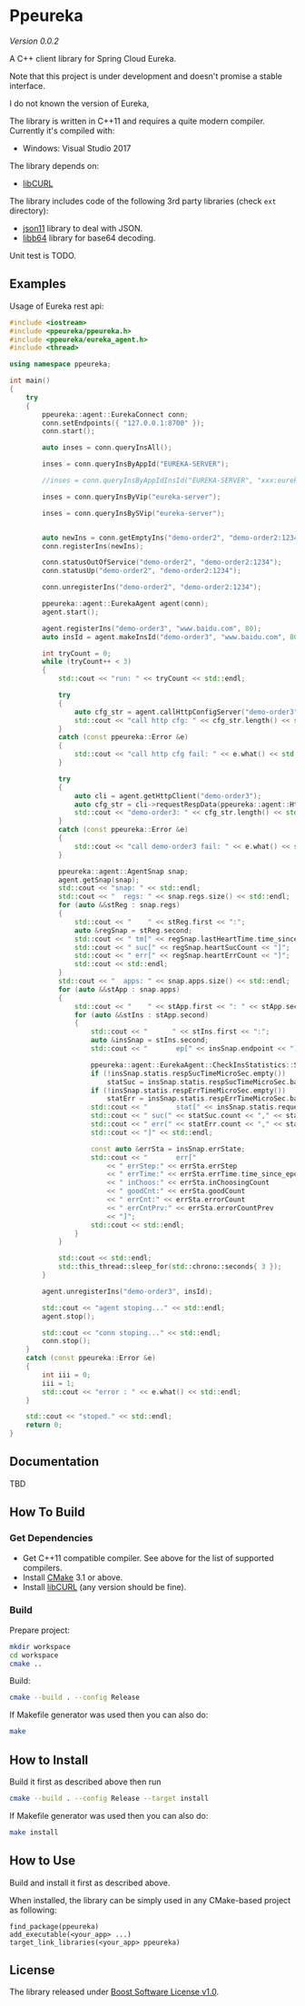 # Ppeureka

*Version 0.0.2*

A C++ client library for Spring Cloud Eureka.

Note that this project is under development and doesn't promise a stable interface.

I do not known the version of Eureka, 

The library is written in C++11 and requires a quite modern compiler. Currently it's compiled with:
* Windows: Visual Studio 2017

The library depends on:
* [libCURL](http://curl.haxx.se/libcurl/)

The library includes code of the following 3rd party libraries (check `ext` directory):
* [json11](https://github.com/dropbox/json11) library to deal with JSON.
* [libb64](http://libb64.sourceforge.net/) library for base64 decoding.


Unit test is TODO.

## Examples

Usage of Eureka rest api:


```cpp
#include <iostream>
#include <ppeureka/ppeureka.h>
#include <ppeureka/eureka_agent.h>
#include <thread>

using namespace ppeureka;

int main()
{
	try
	{
		ppeureka::agent::EurekaConnect conn;
		conn.setEndpoints({ "127.0.0.1:8700" });
		conn.start();

		auto inses = conn.queryInsAll();

		inses = conn.queryInsByAppId("EUREKA-SERVER");

		//inses = conn.queryInsByAppIdInsId("EUREKA-SERVER", "xxx:eureka-server:8700");

		inses = conn.queryInsByVip("eureka-server");

		inses = conn.queryInsBySVip("eureka-server");


		auto newIns = conn.getEmptyIns("demo-order2", "demo-order2:1234", 1234, "192.168.11.49");
		conn.registerIns(newIns);

		conn.statusOutOfService("demo-order2", "demo-order2:1234");
		conn.statusUp("demo-order2", "demo-order2:1234");

		conn.unregisterIns("demo-order2", "demo-order2:1234");

		ppeureka::agent::EurekaAgent agent(conn);
		agent.start();

		agent.registerIns("demo-order3", "www.baidu.com", 80);
		auto insId = agent.makeInsId("demo-order3", "www.baidu.com", 80);

		int tryCount = 0;
		while (tryCount++ < 3)
		{
			std::cout << "run: " << tryCount << std::endl;

			try
			{
				auto cfg_str = agent.callHttpConfigServer("demo-order3", "");
				std::cout << "call http cfg: " << cfg_str.length() << std::endl;
			}
			catch (const ppeureka::Error &e)
			{
				std::cout << "call http cfg fail: " << e.what() << std::endl;
			}

			try
			{
				auto cli = agent.getHttpClient("demo-order3");
				auto cfg_str = cli->requestRespData(ppeureka::agent::HttpMethod::METHOD_GET, "/", "");
				std::cout << "demo-order3: " << cfg_str.length() << std::endl;
			}
			catch (const ppeureka::Error &e)
			{
				std::cout << "call demo-order3 fail: " << e.what() << std::endl;
			}

			ppeureka::agent::AgentSnap snap;
			agent.getSnap(snap);
			std::cout << "snap: " << std::endl;
			std::cout << "  regs: " << snap.regs.size() << std::endl;
			for (auto &&stReg : snap.regs)
			{
				std::cout << "    " << stReg.first << ":";
				auto &regSnap = stReg.second;
				std::cout << " tm[" << regSnap.lastHeartTime.time_since_epoch().count() << "]";
				std::cout << " suc[" << regSnap.heartSucCount << "]";
				std::cout << " err[" << regSnap.heartErrCount << "]";
				std::cout << std::endl;
			}
			std::cout << "  apps: " << snap.apps.size() << std::endl;
			for (auto &&stApp : snap.apps)
			{
				std::cout << "    " << stApp.first << ": " << stApp.second.size() << std::endl;
				for (auto &&stIns : stApp.second)
				{
					std::cout << "      " << stIns.first << ":";
					auto &insSnap = stIns.second;
					std::cout << "       ep[" << insSnap.endpoint << "]" << std::endl;

					ppeureka::agent::EurekaAgent::CheckInsStatistics::SumAvg statSuc, statErr;
					if (!insSnap.statis.respSucTimeMicroSec.empty())
						statSuc = insSnap.statis.respSucTimeMicroSec.back();
					if (!insSnap.statis.respErrTimeMicroSec.empty())
						statErr = insSnap.statis.respErrTimeMicroSec.back();
					std::cout << "       stat[" << insSnap.statis.requestCountAll;
					std::cout << " suc(" << statSuc.count << "," << statSuc.avg() << ")";
					std::cout << " err(" << statErr.count << "," << statErr.avg() << ")";
					std::cout << "]" << std::endl;

					const auto &errSta = insSnap.errState;
					std::cout << "       err[" 
						<< " errStep:" << errSta.errStep
						<< " errTime:" << errSta.errTime.time_since_epoch().count()
						<< " inChoos:" << errSta.inChoosingCount
						<< " goodCnt:" << errSta.goodCount
						<< " errCnt:" << errSta.errorCount
						<< " errCntPrv:" << errSta.errorCountPrev
						<< "]";
					std::cout << std::endl;
				}
			}

			std::cout << std::endl;
			std::this_thread::sleep_for(std::chrono::seconds{ 3 });
		}

		agent.unregisterIns("demo-order3", insId);

		std::cout << "agent stoping..." << std::endl;
		agent.stop();

		std::cout << "conn stoping..." << std::endl;
		conn.stop();
	}
	catch (const ppeureka::Error &e)
	{
		int iii = 0;
		iii = 1;
		std::cout << "error : " << e.what() << std::endl;
	}

	std::cout << "stoped." << std::endl;
    return 0;
}
```


## Documentation
TBD

## How To Build

### Get Dependencies
* Get C++11 compatible compiler. See above for the list of supported compilers.
* Install [CMake](http://www.cmake.org/) 3.1 or above.
* Install [libCURL](http://curl.haxx.se/libcurl/) (any version should be fine).

### Build

Prepare project:
```bash
mkdir workspace
cd workspace
cmake ..
```


Build:
```bash
cmake --build . --config Release
```

If Makefile generator was used then you can also do:
```bash
make
```

## How to Install

Build it first as described above then run
```bash
cmake --build . --config Release --target install
```

If Makefile generator was used then you can also do:
```bash
make install
```
## How to Use

Build and install it first as described above.

When installed, the library can be simply used in any CMake-based project as following:

```
find_package(ppeureka)
add_executable(<your_app> ...)
target_link_libraries(<your_app> ppeureka)
```

## License
The library released under [Boost Software License v1.0](http://www.boost.org/LICENSE_1_0.txt).

